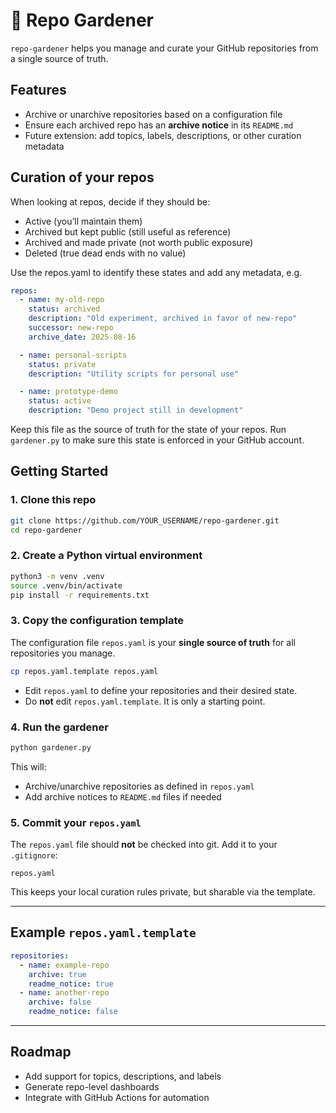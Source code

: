 # 🌱 Repo Gardener

`repo-gardener` helps you manage and curate your GitHub repositories from a single source of truth.

## Features

- Archive or unarchive repositories based on a configuration file
- Ensure each archived repo has an **archive notice** in its `README.md`
- Future extension: add topics, labels, descriptions, or other curation metadata

## Curation of your repos

When looking at repos, decide if they should be:

- Active (you’ll maintain them)
- Archived but kept public (still useful as reference)
- Archived and made private (not worth public exposure)
- Deleted (true dead ends with no value)

Use the repos.yaml to identify these states and add any metadata, e.g.

```yaml
repos:
  - name: my-old-repo
    status: archived
    description: "Old experiment, archived in favor of new-repo"
    successor: new-repo
    archive_date: 2025-08-16

  - name: personal-scripts
    status: private
    description: "Utility scripts for personal use"

  - name: prototype-demo
    status: active
    description: "Demo project still in development"
```

Keep this file as the source of truth for the state of your repos. Run `gardener.py` to make sure this state is enforced in your GitHub account.

## Getting Started

### 1. Clone this repo

```bash
git clone https://github.com/YOUR_USERNAME/repo-gardener.git
cd repo-gardener
```

### 2. Create a Python virtual environment

```bash
python3 -m venv .venv
source .venv/bin/activate
pip install -r requirements.txt
```

### 3. Copy the configuration template

The configuration file `repos.yaml` is your **single source of truth** for all repositories you manage.

```bash
cp repos.yaml.template repos.yaml
```

- Edit `repos.yaml` to define your repositories and their desired state.
- Do **not** edit `repos.yaml.template`. It is only a starting point.

### 4. Run the gardener

```bash
python gardener.py
```

This will:
- Archive/unarchive repositories as defined in `repos.yaml`
- Add archive notices to `README.md` files if needed

### 5. Commit your `repos.yaml`

The `repos.yaml` file should **not** be checked into git. Add it to your `.gitignore`:

```gitignore
repos.yaml
```

This keeps your local curation rules private, but sharable via the template.

---

## Example `repos.yaml.template`

```yaml
repositories:
  - name: example-repo
    archive: true
    readme_notice: true
  - name: another-repo
    archive: false
    readme_notice: false
```

---

## Roadmap

- Add support for topics, descriptions, and labels
- Generate repo-level dashboards
- Integrate with GitHub Actions for automation
